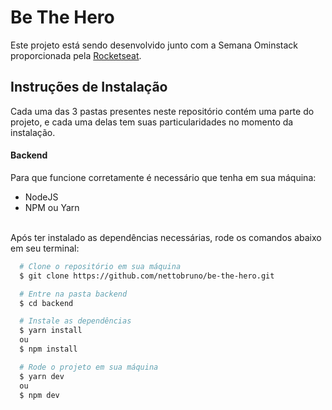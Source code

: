 # Be The Hero
Este projeto está sendo desenvolvido junto com a Semana Ominstack proporcionada pela [Rocketseat](https://rocketseat.com.br/).

## Instruções de Instalação
Cada uma das 3 pastas presentes neste repositório contém uma parte do projeto, e cada uma delas tem suas particularidades no momento da instalação.

#### Backend
Para que funcione corretamente é necessário que tenha em sua máquina:
- NodeJS
- NPM ou Yarn
<br>
Após ter instalado as dependências necessárias, rode os comandos abaixo em seu terminal:

```bash
  # Clone o repositório em sua máquina
  $ git clone https://github.com/nettobruno/be-the-hero.git

  # Entre na pasta backend
  $ cd backend

  # Instale as dependências
  $ yarn install 
  ou 
  $ npm install

  # Rode o projeto em sua máquina
  $ yarn dev
  ou
  $ npm dev
```